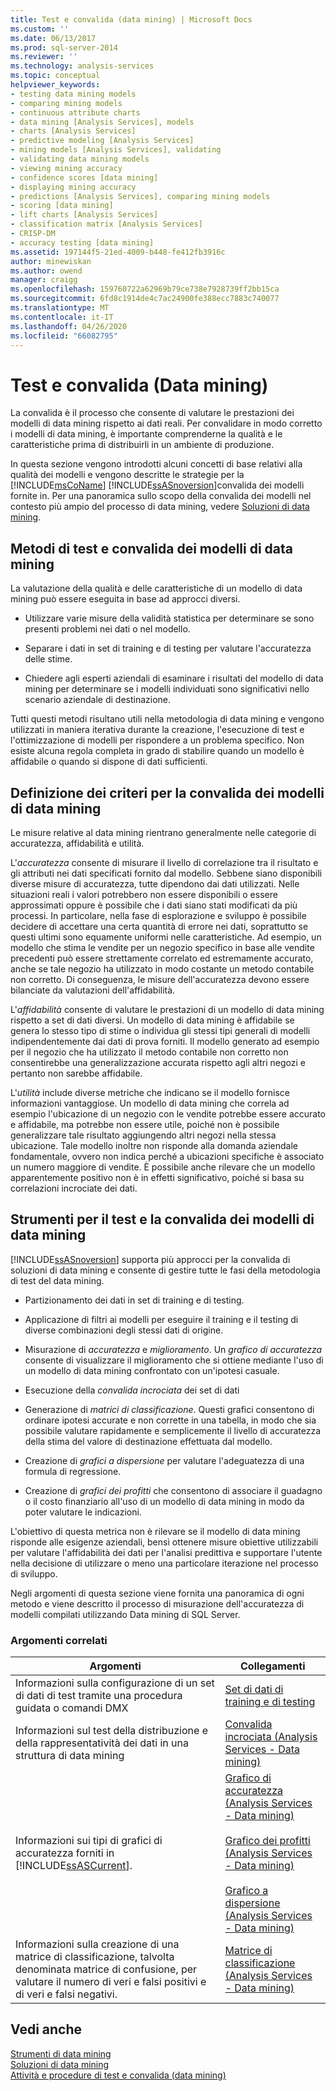 ```yaml
---
title: Test e convalida (data mining) | Microsoft Docs
ms.custom: ''
ms.date: 06/13/2017
ms.prod: sql-server-2014
ms.reviewer: ''
ms.technology: analysis-services
ms.topic: conceptual
helpviewer_keywords:
- testing data mining models
- comparing mining models
- continuous attribute charts
- data mining [Analysis Services], models
- charts [Analysis Services]
- predictive modeling [Analysis Services]
- mining models [Analysis Services], validating
- validating data mining models
- viewing mining accuracy
- confidence scores [data mining]
- displaying mining accuracy
- predictions [Analysis Services], comparing mining models
- scoring [data mining]
- lift charts [Analysis Services]
- classification matrix [Analysis Services]
- CRISP-DM
- accuracy testing [data mining]
ms.assetid: 197144f5-21ed-4009-b448-fe412fb3916c
author: minewiskan
ms.author: owend
manager: craigg
ms.openlocfilehash: 159760722a62969b79ce738e7928739ff2bb15ca
ms.sourcegitcommit: 6fd8c1914de4c7ac24900fe388ecc7883c740077
ms.translationtype: MT
ms.contentlocale: it-IT
ms.lasthandoff: 04/26/2020
ms.locfileid: "66082795"
---
```

# <a name="testing-and-validation-data-mining"></a>Test e convalida (Data mining)
  La convalida è il processo che consente di valutare le prestazioni dei modelli di data mining rispetto ai dati reali. Per convalidare in modo corretto i modelli di data mining, è importante comprenderne la qualità e le caratteristiche prima di distribuirli in un ambiente di produzione.  
  
 In questa sezione vengono introdotti alcuni concetti di base relativi alla qualità dei modelli e vengono descritte le strategie per la [!INCLUDE[msCoName](../../includes/msconame-md.md)] [!INCLUDE[ssASnoversion](../../includes/ssasnoversion-md.md)]convalida dei modelli fornite in. Per una panoramica sullo scopo della convalida dei modelli nel contesto più ampio del processo di data mining, vedere [Soluzioni di data mining](data-mining-solutions.md).  
  
## <a name="methods-for-testing-and-validation-of-data-mining-models"></a>Metodi di test e convalida dei modelli di data mining  
 La valutazione della qualità e delle caratteristiche di un modello di data mining può essere eseguita in base ad approcci diversi.  
  
-   Utilizzare varie misure della validità statistica per determinare se sono presenti problemi nei dati o nel modello.  
  
-   Separare i dati in set di training e di testing per valutare l'accuratezza delle stime.  
  
-   Chiedere agli esperti aziendali di esaminare i risultati del modello di data mining per determinare se i modelli individuati sono significativi nello scenario aziendale di destinazione.  
  
 Tutti questi metodi risultano utili nella metodologia di data mining e vengono utilizzati in maniera iterativa durante la creazione, l'esecuzione di test e l'ottimizzazione di modelli per rispondere a un problema specifico. Non esiste alcuna regola completa in grado di stabilire quando un modello è affidabile o quando si dispone di dati sufficienti.  
  
## <a name="definition-of-criteria-for-validating-data-mining-models"></a>Definizione dei criteri per la convalida dei modelli di data mining  
 Le misure relative al data mining rientrano generalmente nelle categorie di accuratezza, affidabilità e utilità.  
  
 L'*accuratezza* consente di misurare il livello di correlazione tra il risultato e gli attributi nei dati specificati fornito dal modello. Sebbene siano disponibili diverse misure di accuratezza, tutte dipendono dai dati utilizzati. Nelle situazioni reali i valori potrebbero non essere disponibili o essere approssimati oppure è possibile che i dati siano stati modificati da più processi. In particolare, nella fase di esplorazione e sviluppo è possibile decidere di accettare una certa quantità di errore nei dati, soprattutto se questi ultimi sono equamente uniformi nelle caratteristiche. Ad esempio, un modello che stima le vendite per un negozio specifico in base alle vendite precedenti può essere strettamente correlato ed estremamente accurato, anche se tale negozio ha utilizzato in modo costante un metodo contabile non corretto. Di conseguenza, le misure dell'accuratezza devono essere bilanciate da valutazioni dell'affidabilità.  
  
 L'*affidabilità* consente di valutare le prestazioni di un modello di data mining rispetto a set di dati diversi. Un modello di data mining è affidabile se genera lo stesso tipo di stime o individua gli stessi tipi generali di modelli indipendentemente dai dati di prova forniti. Il modello generato ad esempio per il negozio che ha utilizzato il metodo contabile non corretto non consentirebbe una generalizzazione accurata rispetto agli altri negozi e pertanto non sarebbe affidabile.  
  
 L'*utilità* include diverse metriche che indicano se il modello fornisce informazioni vantaggiose. Un modello di data mining che correla ad esempio l'ubicazione di un negozio con le vendite potrebbe essere accurato e affidabile, ma potrebbe non essere utile, poiché non è possibile generalizzare tale risultato aggiungendo altri negozi nella stessa ubicazione. Tale modello inoltre non risponde alla domanda aziendale fondamentale, ovvero non indica perché a ubicazioni specifiche è associato un numero maggiore di vendite. È possibile anche rilevare che un modello apparentemente positivo non è in effetti significativo, poiché si basa su correlazioni incrociate dei dati.  
  
## <a name="tools-for-testing-and-validation-of-mining-models"></a>Strumenti per il test e la convalida dei modelli di data mining  
 [!INCLUDE[ssASnoversion](../../includes/ssasnoversion-md.md)] supporta più approcci per la convalida di soluzioni di data mining e consente di gestire tutte le fasi della metodologia di test del data mining.  
  
-   Partizionamento dei dati in set di training e di testing.  
  
-   Applicazione di filtri ai modelli per eseguire il training e il testing di diverse combinazioni degli stessi dati di origine.  
  
-   Misurazione di *accuratezza* e *miglioramento*. Un *grafico di accuratezza* consente di visualizzare il miglioramento che si ottiene mediante l'uso di un modello di data mining confrontato con un'ipotesi casuale.  
  
-   Esecuzione della *convalida incrociata* dei set di dati  
  
-   Generazione di *matrici di classificazione*. Questi grafici consentono di ordinare ipotesi accurate e non corrette in una tabella, in modo che sia possibile valutare rapidamente e semplicemente il livello di accuratezza della stima del valore di destinazione effettuata dal modello.  
  
-   Creazione di *grafici a dispersione* per valutare l'adeguatezza di una formula di regressione.  
  
-   Creazione di *grafici dei profitti* che consentono di associare il guadagno o il costo finanziario all'uso di un modello di data mining in modo da poter valutare le indicazioni.  
  
 L'obiettivo di questa metrica non è rilevare se il modello di data mining risponde alle esigenze aziendali, bensì ottenere misure obiettive utilizzabili per valutare l'affidabilità dei dati per l'analisi predittiva e supportare l'utente nella decisione di utilizzare o meno una particolare iterazione nel processo di sviluppo.  
  
 Negli argomenti di questa sezione viene fornita una panoramica di ogni metodo e viene descritto il processo di misurazione dell'accuratezza di modelli compilati utilizzando Data mining di SQL Server.  
  
### <a name="related-topics"></a>Argomenti correlati  
  
|Argomenti|Collegamenti|  
|------------|-----------|  
|Informazioni sulla configurazione di un set di dati di test tramite una procedura guidata o comandi DMX|[Set di dati di training e di testing](training-and-testing-data-sets.md)|  
|Informazioni sul test della distribuzione e della rappresentatività dei dati in una struttura di data mining|[Convalida incrociata &#40;Analysis Services - Data mining&#41;](cross-validation-analysis-services-data-mining.md)|  
|Informazioni sui tipi di grafici di accuratezza forniti in [!INCLUDE[ssASCurrent](../../includes/ssascurrent-md.md)].|[Grafico di accuratezza &#40;Analysis Services - Data mining&#41;](lift-chart-analysis-services-data-mining.md)<br /><br /> [Grafico dei profitti &#40;Analysis Services - Data mining&#41;](profit-chart-analysis-services-data-mining.md)<br /><br /> [Grafico a dispersione &#40;Analysis Services - Data mining&#41;](scatter-plot-analysis-services-data-mining.md)|  
|Informazioni sulla creazione di una matrice di classificazione, talvolta denominata matrice di confusione, per valutare il numero di veri e falsi positivi e di veri e falsi negativi.|[Matrice di classificazione &#40;Analysis Services - Data mining&#41;](classification-matrix-analysis-services-data-mining.md)|  
  
## <a name="see-also"></a>Vedi anche  
 [Strumenti di data mining](data-mining-tools.md)   
 [Soluzioni di data mining](data-mining-solutions.md)   
 [Attività e procedure di test e convalida &#40;data mining&#41;](testing-and-validation-tasks-and-how-tos-data-mining.md)  
  
  

